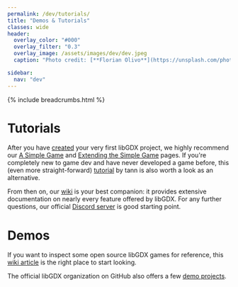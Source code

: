 ```yaml
---
permalink: /dev/tutorials/
title: "Demos & Tutorials"
classes: wide
header:
  overlay_color: "#000"
  overlay_filter: "0.3"
  overlay_image: /assets/images/dev/dev.jpeg
  caption: "Photo credit: [**Florian Olivo**](https://unsplash.com/photos/Ek9Znm8lQ1U)"

sidebar:
  nav: "dev"
---
```


{% include breadcrumbs.html %}

# Tutorials

After you have [created](/dev/setup/) your very first libGDX project, we highly recommend our [A Simple Game](/dev/simple-game/) and [Extending the Simple Game](/dev/simple-game-extended/) pages. If you're completely new to game dev and have never developed a game before, this (even more straight-forward) [tutorial](http://tann.space/HelloLibgdx/) by tann is also worth a look as an alternative.

From then on, our [wiki](https://github.com/libgdx/libgdx/wiki#developers-guide) is your best companion: it provides extensive documentation on nearly every feature offered by libGDX. For any further questions, our official [Discord server](/community/) is good starting point.

# Demos

If you want to inspect some open source libGDX games for reference, this [wiki article](https://github.com/libgdx/libgdx/wiki/External-tutorials#some-simple-open-source-projects-for-reference) is the right place to start looking.

The official libGDX organization on GitHub also offers a few [demo projects](https://github.com/libgdx/libgdx/wiki/Running-Demos).
